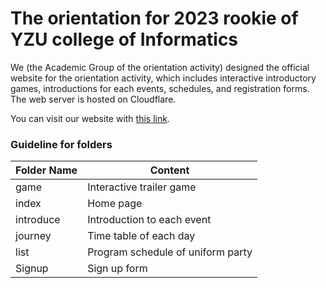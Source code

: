 ﻿# The orientation for 2023 rookie of YZU college of Informatics
We (the Academic Group of the orientation activity) designed the official website for the orientation activity, which includes interactive introductory games, introductions for each events, schedules, and registration forms. The web server is hosted on Cloudflare.

You can visit our website with [this link](https://ic-im-in-cse-2023.pages.dev).

### Guideline for folders
|Folder Name|Content|
|--|--|
|game|Interactive trailer game|
|index|Home page|
|introduce|Introduction to each event|
|journey|Time table of each day|
|list|Program schedule of uniform party|
|Signup|Sign up form|